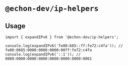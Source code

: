 # `@echon-dev/ip-helpers`

## Usage

```
import { expandIPv6 } from '@echon-dev/ip-helpers';

console.log(expandIPv6('fe80:685::ff:fe72:c4fa')); // fe80:0685:0000:0000:0000:00ff:fe72:c4fa
console.log(expandIPv6('::1')); // 0000:0000:0000:0000:0000:0000:0000:0001
```
